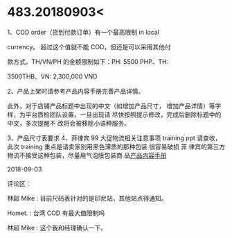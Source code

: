 # 483.20180903<

1、COD order（货到付款订单）有一个最高限制 in local

currency。 超过这个值就不能 COD，但还是可以采用其他付

款方式。TH/VN/PH 的金额限制如下：PH: 5500 PHP、TH:

3500THB、VN: 2,300,000 VND

2、产品上架时请参考产品内容手册完善产品详情。

此外，对于店铺产品标题中出现的中文（如增加产品尺寸， 增加产品详情）等字样，为平台质检团队设置，一旦出现请 尽快按照提示修改，完成后删除标题中的中文，多次提醒不 改将会被移除小语种服务。

3、产品尺寸表要求 4、菲律宾 99 大促物流相关注意事项 training ppt 请查收，此次 training 重点是请卖家别用黑色薄质的那种包装 很容易破损 菲 律宾的第三方物流不接受这种包装，尽量用气泡膜包装商 品[产品内容手册](https://yiqixie.com/d/home/fcAAZRw-ZnWqYlwagV_nteqtf)

2018-09-03

评论区：

林超 Mike : 目前尺码表针对的是印尼站，其他站点待通知。

Homet. : 台湾 COD 有最大值限制吗

林超 Mike : 这个我和经理确认一下。